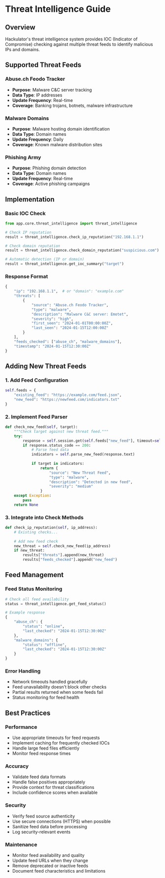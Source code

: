 # Threat Intelligence Guide

## Overview

Hackulator's threat intelligence system provides IOC (Indicator of Compromise) checking against multiple threat feeds to identify malicious IPs and domains.

## Supported Threat Feeds

### Abuse.ch Feodo Tracker
- **Purpose**: Malware C&C server tracking
- **Data Type**: IP addresses
- **Update Frequency**: Real-time
- **Coverage**: Banking trojans, botnets, malware infrastructure

### Malware Domains
- **Purpose**: Malware hosting domain identification
- **Data Type**: Domain names
- **Update Frequency**: Daily
- **Coverage**: Known malware distribution sites

### Phishing Army
- **Purpose**: Phishing domain detection
- **Data Type**: Domain names
- **Update Frequency**: Real-time
- **Coverage**: Active phishing campaigns

## Implementation

### Basic IOC Check
```python
from app.core.threat_intelligence import threat_intelligence

# Check IP reputation
result = threat_intelligence.check_ip_reputation("192.168.1.1")

# Check domain reputation
result = threat_intelligence.check_domain_reputation("suspicious.com")

# Automatic detection (IP or domain)
result = threat_intelligence.get_ioc_summary("target")
```

### Response Format
```python
{
    "ip": "192.168.1.1",  # or "domain": "example.com"
    "threats": [
        {
            "source": "Abuse.ch Feodo Tracker",
            "type": "malware",
            "description": "Malware C&C server: Emotet",
            "severity": "high",
            "first_seen": "2024-01-01T00:00:00Z",
            "last_seen": "2024-01-15T12:00:00Z"
        }
    ],
    "feeds_checked": ["abuse_ch", "malware_domains"],
    "timestamp": "2024-01-15T12:30:00Z"
}
```

## Adding New Threat Feeds

### 1. Add Feed Configuration
```python
self.feeds = {
    "existing_feed": "https://example.com/feed.json",
    "new_feed": "https://newfeed.com/indicators.txt"
}
```

### 2. Implement Feed Parser
```python
def check_new_feed(self, target):
    """Check target against new threat feed."""
    try:
        response = self.session.get(self.feeds["new_feed"], timeout=self.timeout)
        if response.status_code == 200:
            # Parse feed data
            indicators = self.parse_new_feed(response.text)
            
            if target in indicators:
                return {
                    "source": "New Threat Feed",
                    "type": "malware",
                    "description": "Detected in new feed",
                    "severity": "medium"
                }
    except Exception:
        pass
    return None
```

### 3. Integrate into Check Methods
```python
def check_ip_reputation(self, ip_address):
    # Existing checks...
    
    # Add new feed check
    new_threat = self.check_new_feed(ip_address)
    if new_threat:
        results["threats"].append(new_threat)
        results["feeds_checked"].append("new_feed")
```

## Feed Management

### Feed Status Monitoring
```python
# Check all feed availability
status = threat_intelligence.get_feed_status()

# Example response
{
    "abuse_ch": {
        "status": "online",
        "last_checked": "2024-01-15T12:30:00Z"
    },
    "malware_domains": {
        "status": "offline",
        "last_checked": "2024-01-15T12:30:00Z"
    }
}
```

### Error Handling
- Network timeouts handled gracefully
- Feed unavailability doesn't block other checks
- Partial results returned when some feeds fail
- Status monitoring for feed health

## Best Practices

### Performance
- Use appropriate timeouts for feed requests
- Implement caching for frequently checked IOCs
- Handle large feed files efficiently
- Monitor feed response times

### Accuracy
- Validate feed data formats
- Handle false positives appropriately
- Provide context for threat classifications
- Include confidence scores when available

### Security
- Verify feed source authenticity
- Use secure connections (HTTPS) when possible
- Sanitize feed data before processing
- Log security-relevant events

### Maintenance
- Monitor feed availability and quality
- Update feed URLs when they change
- Remove deprecated or inactive feeds
- Document feed characteristics and limitations